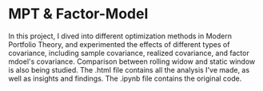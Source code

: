 # MPT & Factor-Model
In this project, I dived into different optimization methods in Modern Portfolio Theory, and experimented the effects of different types of covariance, including sample covariance, realized covariance, and factor mdoel's covariance. Comparison between rolling widow and static window is also being studied. The .html file contains all the analysis I've made, as well as insights and findings. The .ipynb file contains the original code. 
